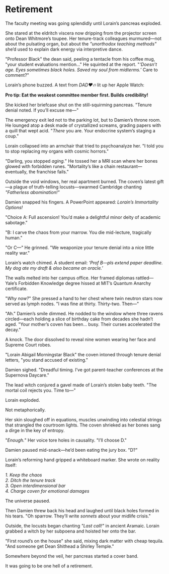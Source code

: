# Retirement

The faculty meeting was going splendidly until Lorain’s pancreas exploded.  

She stared at the eldritch viscera now dripping from the projector screen onto Dean Whitmore’s toupee. Her tenure-track colleagues murmured—not about the pulsating organ, but about the *"unorthodox teaching methods"* she’d used to explain dark energy via interpretive dance.  

"Professor Black" the dean said, peeling a tentacle from his coffee mug, "your student evaluations mention…" He squinted at the report. "*‘Doesn’t age. Eyes sometimes black holes. Saved my soul from midterms.’* Care to comment?"  

Lorain’s phone buzzed. A text from *DAD❤️🔥* lit up her Apple Watch:  

**Pro tip: Eat the weakest committee member first. Builds credibility!**  

She kicked her briefcase shut on the still-squirming pancreas. "Tenure denial noted. If you’ll excuse me—"  

The emergency exit led not to the parking lot, but to Damien’s throne room. He lounged atop a desk made of crystallized screams, grading papers with a quill that wept acid. "*There* you are. Your endocrine system’s staging a coup."  

Lorain collapsed into an armchair that tried to psychoanalyze her. "I told you to stop replacing my organs with cosmic horrors."  

"Darling, you stopped *aging.*" He tossed her a MRI scan where her bones glowed with forbidden runes. "Mortality’s like a chain restaurant—eventually, the franchise fails."  

Outside the void windows, her real apartment burned. The coven’s latest gift—a plague of truth-telling locusts—swarmed Cambridge chanting *"Fatherless abomination!"*  

Damien snapped his fingers. A PowerPoint appeared: *Lorain’s Immortality Options!*  

"Choice A: Full ascension! You’d make a delightful minor deity of academic sabotage."  

"B: I carve the chaos from your marrow. You die mid-lecture, tragically human."  

"Or C—" He grinned. "We weaponize your tenure denial into a nice little reality war."  

Lorain’s watch chimed. A student email: *‘Prof B—pls extend paper deadline. My dog ate my draft & also became an oracle.’*  

The walls melted into her campus office. Her framed diplomas rattled—Yale’s Forbidden Knowledge degree hissed at MIT’s Quantum Anarchy certificate.  

"*Why now?*" She pressed a hand to her chest where twin neutron stars now served as lymph nodes. "I was fine at thirty. Thirty-two. Then—"  

"Ah." Damien’s smile dimmed. He nodded to the window where three ravens circled—each holding a slice of birthday cake from decades she hadn’t aged. "Your mother’s coven has been… busy. Their curses accelerated the decay."  

A knock. The door dissolved to reveal nine women wearing her face and Supreme Court robes.  

"Lorain Abigail Morningstar Black" the coven intoned through tenure denial letters, "you stand accused of existing."  

Damien sighed. "Dreadful timing. I’ve got parent-teacher conferences at the Supernova Daycare."  

The lead witch conjured a gavel made of Lorain’s stolen baby teeth. "The mortal coil rejects you. Time to—"  

Lorain exploded.  

Not metaphorically.  

Her skin sloughed off in equations, muscles unwinding into celestial strings that strangled the courtroom lights. The coven shrieked as her bones sang a dirge in the key of entropy.  

"*Enough.*" Her voice tore holes in causality. "I’ll choose D."  

Damien paused mid-snack—he’d been eating the jury box. "D?"  

Lorain’s reforming hand gripped a whiteboard marker. She wrote on reality itself:  

*1. Keep the chaos*  
*2. Ditch the tenure track*  
*3. Open interdimensional bar*  
*4. Charge coven for emotional damages*  

The universe paused.  

Then Damien threw back his head and laughed until black holes formed in his tears. "Oh sparrow. They’ll write *sonnets* about your midlife crisis."  

Outside, the locusts began chanting *"Last call!"* in ancient Aramaic. Lorain grabbed a witch by her subpoena and hoisted her onto the bar.  

"First round’s on the house" she said, mixing dark matter with cheap tequila. "And someone get Dean Shithead a Shirley Temple."  

Somewhere beyond the veil, her pancreas started a cover band.  

It was going to be one hell of a retirement.
